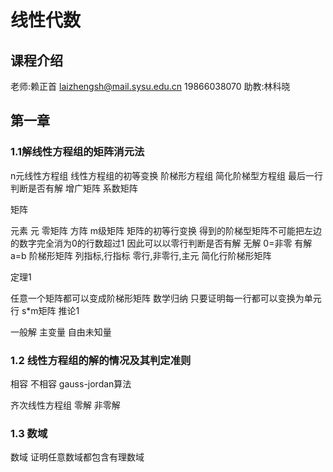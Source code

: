 # 线性代数

## 课程介绍

老师:赖正首
<laizhengsh@mail.sysu.edu.cn>
19866038070
助教:林科晓

## 第一章

### 1.1解线性方程组的矩阵消元法

n元线性方程组
线性方程组的初等变换
阶梯形方程组
简化阶梯型方程组
最后一行判断是否有解
增广矩阵
系数矩阵

矩阵

元素
元
零矩阵
方阵
m级矩阵
矩阵的初等行变换
得到的阶梯型矩阵不可能把左边的数字完全消为0的行数超过1
因此可以以零行判断是否有解
无解 0=非零
有解a=b
阶梯形矩阵
列指标,行指标
零行,非零行,主元
简化行阶梯形矩阵

定理1

任意一个矩阵都可以变成阶梯形矩阵
数学归纳
只要证明每一行都可以变换为单元行
s*m矩阵
推论1

一般解
主变量
自由未知量

### 1.2 线性方程组的解的情况及其判定准则

相容
不相容
gauss-jordan算法

齐次线性方程组
零解
非零解

### 1.3 数域

数域
证明任意数域都包含有理数域
